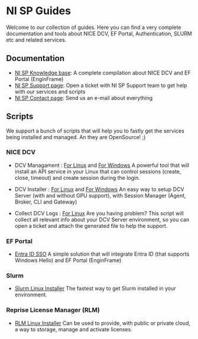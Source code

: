# NI SP Guides

Welcome to our collection of guides. Here you can find a very complete documentation and tools about NICE DCV, EF Portal, Authentication, SLURM etc and related services.

## Documentation

* [NI SP Knowledge base](https://www.ni-sp.com/knowledge-base/): A complete compilation about NICE DCV and EF Portal (EnginFrame)
* [NI SP Support page](https://support.ni-sp.com/): Open a ticket with NI SP Support team to get help with our services and scripts
* [NI SP Contact page](https://www.ni-sp.com/contact/): Send us an e-mail about everything

## Scripts

We support a bunch of scripts that will help you to fastly get the services being installed and managed. An they are OpenSource! ;)

### NICE DCV

* DCV Managament : [For Linux](https://github.com/NISP-GmbH/DCV-Management-Linux) and [For Windows](https://github.com/NISP-GmbH/DCV-Management-Windows)
A powerful tool that will install an API service in your Linux that can control sessions (create, close, timeout) and create session during the login.

* DCV Installer : [For Linux](https://github.com/NISP-GmbH/DCV-Installer) and [For Windows](https://www.ni-sp.com/knowledge-base/dcv-installation/windows/)
An easy way to setup DCV Server (with and without GPU support), with Session Manager (Agent, Broker, CLI and Gateway)

* Collect DCV Logs : [For Linux](https://github.com/NISP-GmbH/Collect-DCV-Logs)
Are you having problem? This script will collect all relevant info about your DCV Server environment, so you can open a ticket and attach the generated file to help the support.

### EF Portal

* [Entra ID SSO](https://github.com/NISP-GmbH/EF-EntraID-SSO)
A simple solution that will integrate Entra ID (that supports Windows Hello) and EF Portal (EnginFrame)

### Slurm

* [Slurm Linux Installer](https://github.com/NISP-GmbH/SLURM)
The fastest way to get Slurm installed in your environment.

### Reprise License Manager (RLM)

* [RLM Linux Installer](https://github.com/NISP-GmbH/RLM_for_Linux)
Can be used to provide, with public or private cloud, a way to storage, manage and activate licenses.
